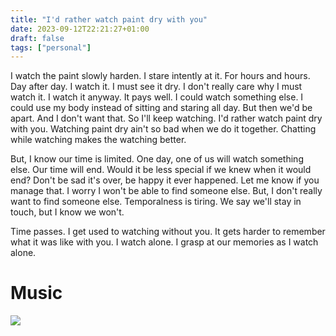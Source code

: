 ```yaml
---
title: "I'd rather watch paint dry with you"
date: 2023-09-12T22:21:27+01:00
draft: false
tags: ["personal"] 
---
```


I watch the paint slowly harden. I stare intently at it. For hours and hours. Day after day. I watch it. I must see it dry. I don't really care why I must watch it. I watch it anyway. It pays well. I could watch something else. I could use my body instead of sitting and staring all day. But then we'd be apart. And I don't want that. So I'll keep watching. I'd rather watch paint dry with you. Watching paint dry ain't so bad when we do it together. Chatting while watching makes the watching better.

But, I know our time is limited. One day, one of us will watch something else. Our time will end. Would it be less special if we knew when it would end? Don't be sad it's over, be happy it ever happened. Let me know if you manage that. I worry I won't be able to find someone else. But, I don't really want to find someone else. Temporalness is tiring. We say we'll stay in touch, but I know we won't.

Time passes. I get used to watching without you. It gets harder to remember what it was like with you. I watch alone. I grasp at our memories as I watch alone.

# Music
[![](https://img.youtube.com/vi/FwdvVuK7a88/default.jpg)](https://youtu.be/FwdvVuK7a88)
